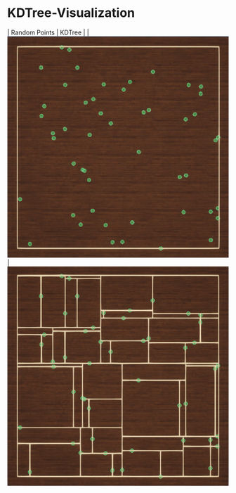 # KDTree-Visualization

| Random Points | KDTree |
| ![Random Points](screenshots/KDTree-points.png)              |   ![KDTree](screenshots/KDTree.png)